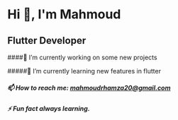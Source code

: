# Hi 👋, I'm Mahmoud 

## Flutter Developer

####🔭 I’m currently working on some new projects

#####🌱 I’m currently learning new features in flutter

##### 📫 How to reach me: mahmoudrhamza20@gmail.com
##### ⚡ Fun fact always learning.

<!--
**mahmoudrhamza20/mahmoudrhamza20** is a ✨ _special_ ✨ repository because its `README.md` (this file) appears on your GitHub profile.

Here are some ideas to get you started: 
####- 🔭 I’m currently working on some new projects
####- 🌱 I’m currently learning new features in flutter
####- 📫 How to reach me: mahmoudrhamza20@gmail.com
####- ⚡ Fun fact always learning.
-->
